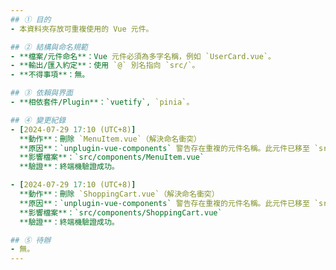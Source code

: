 ```yaml
---
## ① 目的
- 本資料夾存放可重複使用的 Vue 元件。

## ② 結構與命名規範
- **檔案/元件命名**：Vue 元件必須為多字名稱，例如 `UserCard.vue`。
- **輸出/匯入約定**：使用 `@` 別名指向 `src/`。
- **不得事項**：無。

## ③ 依賴與界面
- **相依套件/Plugin**：`vuetify`, `pinia`。

## ④ 變更紀錄
- [2024-07-29 17:10 (UTC+8)]
  **動作**：刪除 `MenuItem.vue`（解決命名衝突）
  **原因**：`unplugin-vue-components` 警告存在重複的元件名稱。此元件已移至 `src/components/order/OrderItem.vue`。
  **影響檔案**：`src/components/MenuItem.vue`
  **驗證**：終端機驗證成功。

- [2024-07-29 17:10 (UTC+8)]
  **動作**：刪除 `ShoppingCart.vue`（解決命名衝突）
  **原因**：`unplugin-vue-components` 警告存在重複的元件名稱。此元件已移至 `src/components/order/OrderShoppingCart.vue`。
  **影響檔案**：`src/components/ShoppingCart.vue`
  **驗證**：終端機驗證成功。

## ⑤ 待辦
- 無。
---
```

